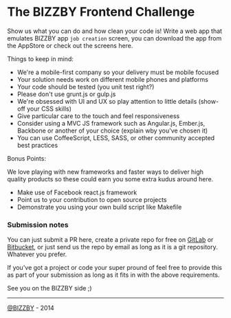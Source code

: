 # The BIZZBY Frontend Challenge

Show us what you can do and how clean your code is! Write a web app that emulates BIZZBY app `job creation` screen, you can download the app from the AppStore or check out the screens here. 

Things to keep in mind:

* We're a mobile-first company so your delivery must be mobile focused
* Your solution needs work on different mobile phones and platforms
* Your code should be tested (you unit test right?)
* Please don't use grunt.js or gulp.js
* We're obsessed with UI and UX so play attention to little details (show-off your CSS skills)
* Give particular care to the touch and feel responsiveness
* Consider using a MVC JS framework such as Angular.js, Ember.js, Backbone or another of your choice (explain wby you've chosen it)
* You can use CoffeeScript, LESS, SASS, or other community accepted best practices

Bonus Points:

We love playing with new frameworks and faster ways to deliver high quality products so these could earn you some extra kudus around here.

* Make use of Facebook react.js framework
* Point us to your contribution to open source projects
* Demonstrate you using your own build script like Makefile

### Submission notes

You can just submit a PR here, create a private repo for free on [GitLab](https://www.gitlab.com/?gclid=CLCBmaWM474CFaMSwwodAqIAqw) or [Bitbucket](https://bitbucket.org/), or just send us the repo by email as long as it is a git repository. Whatever you prefer.

If you've got a project or code your super pround of feel free to provide this as part of your submission as long as it fits in with the above requirements.

See you on the BIZZBY side ;) 

--- 

[@BIZZBY](https://twitter.com/bizzby) - 2014
